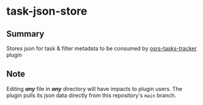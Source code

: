 # task-json-store

## Summary

Stores json for task & filter metadata to be consumed by [osrs-tasks-tracker](https://github.com/osrs-reldo/tasks-tracker-plugin) plugin

## Note

Editing **_any_** file in **_any_** directory will have impacts to plugin users. The plugin pulls its json data directly from this repository's `main` branch.
